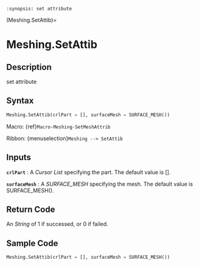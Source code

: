 ```{module} Meshing.SetAttib()
:synopsis: set attribute
```

(Meshing.SetAttib)=

# Meshing.SetAttib

## Description

set attribute

## Syntax

```python
Meshing.SetAttib(crlPart = [], surfaceMesh = SURFACE_MESH())
```

Macro: {ref}`Macro-Meshing-SetMeshAttrib`

Ribbon: {menuselection}`Meshing --> SetAttib`

## Inputs

**`crlPart`**
: A _Cursor List_ specifying the part. The default value is [].

**`surfaceMesh`**
: A _SURFACE_MESH_ specifying the mesh. The default value is SURFACE_MESH().

## Return Code

An _String_ of 1 if successed, or 0 if failed.

## Sample Code

```python
Meshing.SetAttib(crlPart = [], surfaceMesh = SURFACE_MESH())
```
